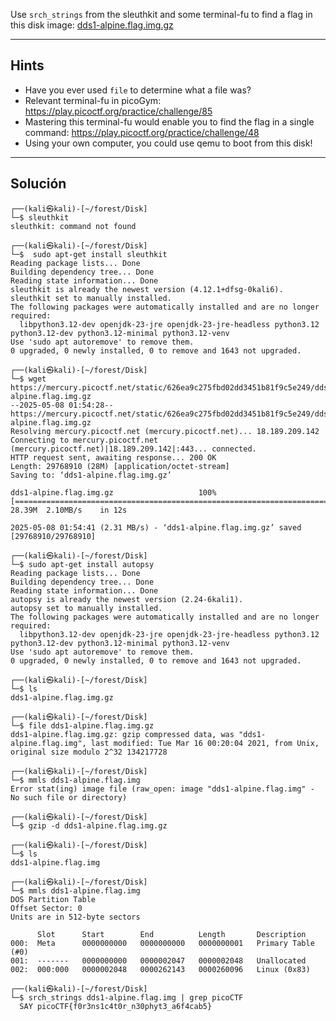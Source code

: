 Use `srch_strings` from the sleuthkit and some terminal-fu to find a flag in this disk image: [dds1-alpine.flag.img.gz](https://mercury.picoctf.net/static/626ea9c275fbd02dd3451b81f9c5e249/dds1-alpine.flag.img.gz)
___________
## Hints
* Have you ever used `file` to determine what a file was?
* Relevant terminal-fu in picoGym: https://play.picoctf.org/practice/challenge/85
* Mastering this terminal-fu would enable you to find the flag in a single command: https://play.picoctf.org/practice/challenge/48
* Using your own computer, you could use qemu to boot from this disk!
____________
## Solución

```
┌──(kali㉿kali)-[~/forest/Disk]
└─$ sleuthkit                                   
sleuthkit: command not found

┌──(kali㉿kali)-[~/forest/Disk]
└─$  sudo apt-get install sleuthkit
Reading package lists... Done
Building dependency tree... Done
Reading state information... Done
sleuthkit is already the newest version (4.12.1+dfsg-0kali6).
sleuthkit set to manually installed.
The following packages were automatically installed and are no longer required:
  libpython3.12-dev openjdk-23-jre openjdk-23-jre-headless python3.12 python3.12-dev python3.12-minimal python3.12-venv
Use 'sudo apt autoremove' to remove them.
0 upgraded, 0 newly installed, 0 to remove and 1643 not upgraded.

┌──(kali㉿kali)-[~/forest/Disk]
└─$ wget https://mercury.picoctf.net/static/626ea9c275fbd02dd3451b81f9c5e249/dds1-alpine.flag.img.gz
--2025-05-08 01:54:28--  https://mercury.picoctf.net/static/626ea9c275fbd02dd3451b81f9c5e249/dds1-alpine.flag.img.gz
Resolving mercury.picoctf.net (mercury.picoctf.net)... 18.189.209.142
Connecting to mercury.picoctf.net (mercury.picoctf.net)|18.189.209.142|:443... connected.
HTTP request sent, awaiting response... 200 OK
Length: 29768910 (28M) [application/octet-stream]
Saving to: ‘dds1-alpine.flag.img.gz’

dds1-alpine.flag.img.gz                   100%[====================================================================================>]  28.39M  2.10MB/s    in 12s     

2025-05-08 01:54:41 (2.31 MB/s) - ‘dds1-alpine.flag.img.gz’ saved [29768910/29768910]

┌──(kali㉿kali)-[~/forest/Disk]
└─$ sudo apt-get install autopsy
Reading package lists... Done
Building dependency tree... Done
Reading state information... Done
autopsy is already the newest version (2.24-6kali1).
autopsy set to manually installed.
The following packages were automatically installed and are no longer required:
  libpython3.12-dev openjdk-23-jre openjdk-23-jre-headless python3.12 python3.12-dev python3.12-minimal python3.12-venv
Use 'sudo apt autoremove' to remove them.
0 upgraded, 0 newly installed, 0 to remove and 1643 not upgraded.

┌──(kali㉿kali)-[~/forest/Disk]
└─$ ls
dds1-alpine.flag.img.gz

┌──(kali㉿kali)-[~/forest/Disk]
└─$ file dds1-alpine.flag.img.gz                                                  
dds1-alpine.flag.img.gz: gzip compressed data, was "dds1-alpine.flag.img", last modified: Tue Mar 16 00:20:04 2021, from Unix, original size modulo 2^32 134217728

┌──(kali㉿kali)-[~/forest/Disk]
└─$ mmls dds1-alpine.flag.img
Error stat(ing) image file (raw_open: image "dds1-alpine.flag.img" - No such file or directory)

┌──(kali㉿kali)-[~/forest/Disk]
└─$ gzip -d dds1-alpine.flag.img.gz

┌──(kali㉿kali)-[~/forest/Disk]
└─$ ls
dds1-alpine.flag.img

┌──(kali㉿kali)-[~/forest/Disk]
└─$ mmls dds1-alpine.flag.img      
DOS Partition Table
Offset Sector: 0
Units are in 512-byte sectors

      Slot      Start        End          Length       Description
000:  Meta      0000000000   0000000000   0000000001   Primary Table (#0)
001:  -------   0000000000   0000002047   0000002048   Unallocated
002:  000:000   0000002048   0000262143   0000260096   Linux (0x83)

┌──(kali㉿kali)-[~/forest/Disk]
└─$ srch_strings dds1-alpine.flag.img | grep picoCTF
  SAY picoCTF{f0r3ns1c4t0r_n30phyt3_a6f4cab5}
